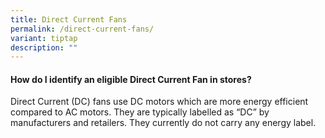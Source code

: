 ```yaml
---
title: Direct Current Fans
permalink: /direct-current-fans/
variant: tiptap
description: ""
---
```

<h4><strong>How do I identify an eligible Direct Current Fan in stores?</strong></h4>
<p>Direct Current (DC) fans use DC motors which are more energy efficient
compared to AC motors. They are typically labelled as “DC” by manufacturers
and retailers. They currently do not carry any energy label.</p>